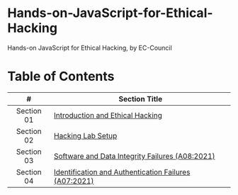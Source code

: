 # Hands-on-JavaScript-for-Ethical-Hacking
Hands-on JavaScript for Ethical Hacking, by EC-Council

# Table of Contents

| **#** | **Section Title** |
| :---: | --- |
|Section 01 | [Introduction and Ethical Hacking](section-01/) |
|Section 02 | [Hacking Lab Setup](section-02/) |
|Section 03 | [Software and Data Integrity Failures (A08:2021)](section-03/) |
|Section 04 | [Identification and Authentication Failures (A07:2021)](section-04/) |
